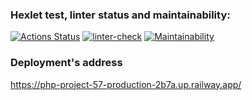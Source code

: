 ### Hexlet test, linter status and maintainability:
[![Actions Status](https://github.com/max9680/php-project-57/workflows/hexlet-check/badge.svg)](https://github.com/max9680/php-project-57/actions)
[![linter-check](https://github.com/max9680/php-project-57/actions/workflows/linter-check.yml/badge.svg)](https://github.com/max9680/php-project-57/actions/workflows/linter-check.yml)
[![Maintainability](https://api.codeclimate.com/v1/badges/163d3ae939bf61c8a711/maintainability)](https://codeclimate.com/github/max9680/php-project-57/maintainability)

### Deployment's address
<a href="https://php-project-57-production-2b7a.up.railway.app/" target="_blank">https://php-project-57-production-2b7a.up.railway.app/</a>